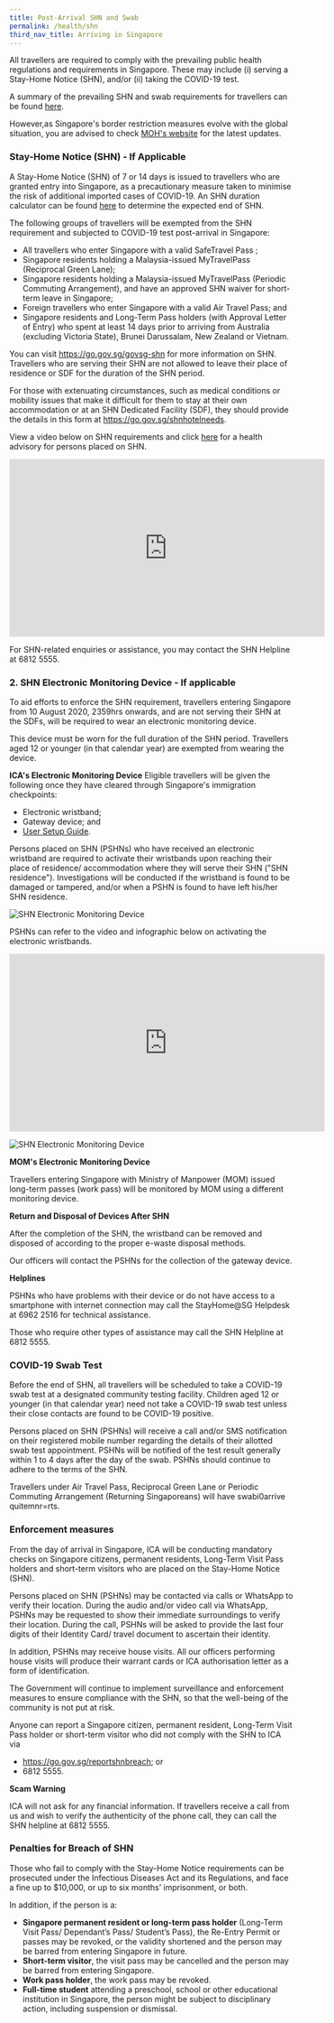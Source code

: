 ```yaml
---
title: Post-Arrival SHN and Swab
permalink: /health/shn
third_nav_title: Arriving in Singapore
---
```

All travellers are required to comply with the prevailing public health regulations and requirements in Singapore. These may include (i) serving a Stay-Home Notice (SHN), and/or (ii) taking the COVID-19 test. 

A summary of the prevailing SHN and swab requirements for travellers can be found [here](/files/SHN-and-swab-summary-161020.pdf). 

However,as Singapore's border restriction measures evolve with the global situation, you are advised to check [MOH's website](https://www.moh.gov.sg/covid-19) for the latest updates.

### Stay-Home Notice (SHN) - If Applicable

A Stay-Home Notice (SHN) of 7 or 14 days is issued to travellers who are granted entry into Singapore, as a precautionary measure taken to minimise the risk of additional imported cases of COVID-19. An SHN duration calculator can be found [here](https://www.ica.gov.sg/covid-19/shn-calculator) to determine the expected end of SHN.

The following groups of travellers will be exempted from the SHN requirement and subjected to COVID-19 test post-arrival in Singapore:
- All travellers who enter Singapore with a valid SafeTravel Pass ;
- Singapore residents holding a Malaysia-issued MyTravelPass (Reciprocal Green Lane);
- Singapore residents holding a Malaysia-issued MyTravelPass (Periodic Commuting Arrangement), and have an approved SHN waiver for short-term leave in Singapore;
- Foreign travellers who enter Singapore with a valid Air Travel Pass; and
- Singapore residents and Long-Term Pass holders (with Approval Letter of Entry) who spent at least 14 days prior to arriving from Australia (excluding Victoria State), Brunei Darussalam, New Zealand or Vietnam.

You can visit <https://go.gov.sg/govsg-shn> for more information on SHN. Travellers who are serving their SHN are not allowed to leave their place of residence or SDF for the duration of the SHN period.

For those with extenuating circumstances, such as medical conditions or mobility issues that make it difficult for them to stay at their own accommodation or at an SHN Dedicated Facility (SDF), they should provide the details in this form at <https://go.gov.sg/shnhotelneeds>.

View a video below on SHN requirements and click [here](https://www.moh.gov.sg/docs/librariesprovider5/2019-ncov/moh-health-advisory-for-persons-issued-stay-home-notice-(170820)-(cleaned).pdf) for a health advisory for persons placed on SHN.

<iframe width="560" height="315" src="https://www.youtube.com/embed/6cgI5bfHpQ4" frameborder="0" allow="accelerometer; autoplay; clipboard-write; encrypted-media; gyroscope; picture-in-picture" allowfullscreen></iframe>

For SHN-related enquiries or assistance, you may contact the SHN Helpline at 6812 5555.

### 2. SHN Electronic Monitoring Device - If applicable

To aid efforts to enforce the SHN requirement, travellers entering Singapore from 10 August 2020, 2359hrs onwards, and are not serving their SHN at the SDFs, will be required to wear an electronic monitoring device.

This device must be worn for the full duration of the SHN period. Travellers aged 12 or younger (in that calendar year) are exempted from wearing the device.

**ICA's Electronic Monitoring Device**
Eligible travellers will be given the following once they have cleared through Singapore's immigration checkpoints:

- Electronic wristband;
- Gateway device; and
- [User Setup Guide](https://www.ica.gov.sg/docs/default-source/ica/covid-19/stayhomesg-user-setup-guide.pdf).

Persons placed on SHN (PSHNs) who have received an electronic wristband are required to activate their wristbands upon reaching their place of residence/ accommodation where they will serve their SHN ("SHN residence"). Investigations will be conducted if the wristband is found to be damaged or tampered, and/or when a PSHN is found to have left his/her SHN residence. 

![SHN Electronic Monitoring Device](/images/stayhomesg-infographics-2.png)

PSHNs can refer to the video and infographic below on activating the electronic wristbands.

<iframe width="560" height="315" src="https://www.youtube.com/embed/zKhawlenncA" frameborder="0" allow="accelerometer; autoplay; clipboard-write; encrypted-media; gyroscope; picture-in-picture" allowfullscreen></iframe>

![SHN Electronic Monitoring Device](/images/stayhomesg-infographics-1.png)

**MOM's Electronic Monitoring Device**

Travellers entering Singapore with Ministry of Manpower (MOM) issued long-term passes (work pass) will be monitored by MOM using a different monitoring device.

**Return and Disposal of Devices After SHN**

After the completion of the SHN, the wristband can be removed and disposed of according to the proper e-waste disposal methods. 

Our officers will contact the PSHNs for the collection of the gateway device.

**Helplines**

PSHNs who have problems with their device or do not have access to a smartphone with internet connection may call the StayHome@SG Helpdesk at 6962 2516 for technical assistance.

Those who require other types of assistance may call the SHN Helpline at 6812 5555.

### COVID-19 Swab Test

Before the end of SHN, all travellers will be scheduled to take a COVID-19 swab test at a designated community testing facility. Children aged 12 or younger (in that calendar year) need not take a COVID-19 swab test unless their close contacts are found to be COVID-19 positive.

Persons placed on SHN (PSHNs) will receive a call and/or SMS notification on their registered mobile number regarding the details of their allotted swab test appointment. PSHNs will be notified of the test result generally within 1 to 4 days after the day of the swab. PSHNs should continue to adhere to the terms of the SHN.

Travellers under Air Travel Pass, Reciprocal Green Lane or Periodic Commuting Arrangement (Returning Singaporeans) will have swabi0arrive quitemnr=rts.

### Enforcement measures

From the day of arrival in Singapore, ICA will be conducting mandatory checks on Singapore citizens, permanent residents, Long-Term Visit Pass holders and short-term visitors who are placed on the Stay-Home Notice (SHN).

Persons placed on SHN (PSHNs) may be contacted via calls or WhatsApp to verify their location. During the audio and/or video call via WhatsApp, PSHNs may be requested to show their immediate surroundings to verify their location. During the call, PSHNs will be asked to provide the last four digits of their Identity Card/ travel document to ascertain their identity.

In addition, PSHNs may receive house visits. All our officers performing house visits will produce their warrant cards or ICA authorisation letter as a form of identification.

The Government will continue to implement surveillance and enforcement measures to ensure compliance with the SHN, so that the well-being of the community is not put at risk.

Anyone can report a Singapore citizen, permanent resident, Long-Term Visit Pass holder or short-term visitor who did not comply with the SHN to ICA via
- <https://go.gov.sg/reportshnbreach>; or
- 6812 5555.

**Scam Warning**

ICA will not ask for any financial information. If travellers receive a call from us and wish to verify the authenticity of the phone call, they can call the SHN helpline at 6812 5555.

### Penalties for Breach of SHN

Those who fail to comply with the Stay-Home Notice requirements can be prosecuted under the Infectious Diseases Act and its Regulations, and face a fine up to $10,000, or up to six months’ imprisonment, or both.

In addition, if the person is a:

- **Singapore permanent resident or long-term pass holder** (Long-Term Visit Pass/ Dependant’s Pass/ Student’s Pass), the Re-Entry Permit or passes may be revoked, or the validity shortened and the person may be barred from entering Singapore in future.
- **Short-term visitor**, the visit pass may be cancelled and the person may be barred from entering Singapore.
- **Work pass holder**, the work pass may be revoked.
- **Full-time student** attending a preschool, school or other educational institution in Singapore, the person might be subject to disciplinary action, including suspension or dismissal.
